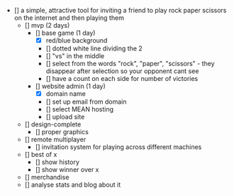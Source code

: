 - [] a simple, attractive tool for inviting a friend to play rock paper scissors on the internet and then playing them
	- [] mvp (2 days)
		- [] base game (1 day)
			- [x] red/blue background
			- [] dotted white line dividing the 2
			- [] "vs" in the middle
			- [] select from the words "rock", "paper", "scissors" - they disappear after selection so your opponent cant see
			- [] have a count on each side for number of victories
		- [] website admin (1 day)
			- [x] domain name
			- [] set up email from domain
			- [] select MEAN hosting
			- [] upload site
	- [] design-complete
		- [] proper graphics
	- [] remote multiplayer
		- [] invitation system for playing across different machines
	- [] best of x
		- [] show history
		- [] show winner over x
	- [] merchandise
	- [] analyse stats and blog about it
